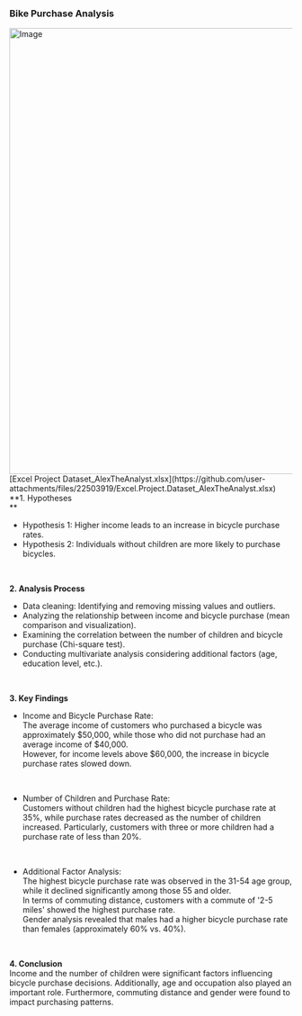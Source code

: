 ### **Bike Purchase Analysis</br>**
<img width="1122" height="793" alt="Image" src="https://github.com/user-attachments/assets/5907dc5b-f7bb-47e7-90fc-b3dd0fd0bddd" />
</br>
[Excel Project Dataset_AlexTheAnalyst.xlsx](https://github.com/user-attachments/files/22503919/Excel.Project.Dataset_AlexTheAnalyst.xlsx)
</br>
**1. Hypotheses</br>**

- Hypothesis 1: Higher income leads to an increase in bicycle purchase rates.</br>
- Hypothesis 2: Individuals without children are more likely to purchase bicycles.</br>

</br>

**2. Analysis Process</br>**

- Data cleaning: Identifying and removing missing values and outliers.</br>
- Analyzing the relationship between income and bicycle purchase (mean comparison and visualization).</br>
- Examining the correlation between the number of children and bicycle purchase (Chi-square test).</br>
- Conducting multivariate analysis considering additional factors (age, education level, etc.).</br>
</br>

**3. Key Findings**</br>

- Income and Bicycle Purchase Rate:</br>
The average income of customers who purchased a bicycle was approximately $50,000, while those who did not purchase had an average income of $40,000.</br>
However, for income levels above $60,000, the increase in bicycle purchase rates slowed down.</br>
</br>

- Number of Children and Purchase Rate:</br>
Customers without children had the highest bicycle purchase rate at 35%, while purchase rates decreased as the number of children increased.
Particularly, customers with three or more children had a purchase rate of less than 20%.</br>
</br>

- Additional Factor Analysis:</br>
The highest bicycle purchase rate was observed in the 31-54 age group, while it declined significantly among those 55 and older.</br>
In terms of commuting distance, customers with a commute of '2-5 miles' showed the highest purchase rate.</br>
Gender analysis revealed that males had a higher bicycle purchase rate than females (approximately 60% vs. 40%).</br>
</br>

**4. Conclusion</br>**
Income and the number of children were significant factors influencing bicycle purchase decisions. Additionally, age and occupation also played an important role. Furthermore, commuting distance and gender were found to impact purchasing patterns.</br>
